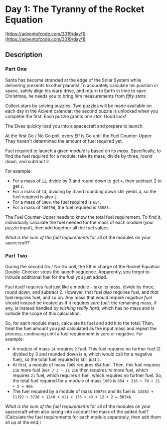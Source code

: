 # Day 1: The Tyranny of the Rocket Equation

[https://adventofcode.com/2019/day/1](https://adventofcode.com/2019/day/1)

## Description

### Part One

Santa has become stranded at the edge of the Solar System while delivering presents to other planets! To accurately calculate his position in space, safely align his warp drive, and return to Earth in time to save Christmas, he needs you to bring him <span title="If only you had time to grab an astrolabe.">measurements</span> from _fifty stars_.

Collect stars by solving puzzles. Two puzzles will be made available on each day in the Advent calendar; the second puzzle is unlocked when you complete the first. Each puzzle grants _one star_. Good luck!

The Elves quickly load you into a spacecraft and prepare to launch.

At the first Go / No Go poll, every Elf is Go until the Fuel Counter-Upper. They haven't determined the amount of fuel required yet.

Fuel required to launch a given _module_ is based on its _mass_. Specifically, to find the fuel required for a module, take its mass, divide by three, round down, and subtract 2.

For example:

*   For a mass of `12`, divide by 3 and round down to get `4`, then subtract 2 to get `2`.
*   For a mass of `14`, dividing by 3 and rounding down still yields `4`, so the fuel required is also `2`.
*   For a mass of `1969`, the fuel required is `654`.
*   For a mass of `100756`, the fuel required is `33583`.

The Fuel Counter-Upper needs to know the total fuel requirement. To find it, individually calculate the fuel needed for the mass of each module (your puzzle input), then add together all the fuel values.

_What is the sum of the fuel requirements_ for all of the modules on your spacecraft?

### Part Two

During the second Go / No Go poll, the Elf in charge of the Rocket Equation Double-Checker stops the launch sequence. Apparently, you forgot to include additional fuel for the fuel you just added.

Fuel itself requires fuel just like a module - take its mass, divide by three, round down, and subtract 2. However, that fuel _also_ requires fuel, and _that_ fuel requires fuel, and so on. Any mass that would require _negative fuel_ should instead be treated as if it requires _zero fuel_; the remaining mass, if any, is instead handled by _wishing really hard_, which has no mass and is outside the scope of this calculation.

So, for each module mass, calculate its fuel and add it to the total. Then, treat the fuel amount you just calculated as the input mass and repeat the process, continuing until a fuel requirement is zero or negative. For example:

*   A module of mass `14` requires `2` fuel. This fuel requires no further fuel (2 divided by 3 and rounded down is `0`, which would call for a negative fuel), so the total fuel required is still just `2`.
*   At first, a module of mass `1969` requires `654` fuel. Then, this fuel requires `216` more fuel (`654 / 3 - 2`). `216` then requires `70` more fuel, which requires `21` fuel, which requires `5` fuel, which requires no further fuel. So, the total fuel required for a module of mass `1969` is `654 + 216 + 70 + 21 + 5 = 966`.
*   The fuel required by a module of mass `100756` and its fuel is: `33583 + 11192 + 3728 + 1240 + 411 + 135 + 43 + 12 + 2 = 50346`.

_What is the sum of the fuel requirements_ for all of the modules on your spacecraft when also taking into account the mass of the added fuel? (Calculate the fuel requirements for each module separately, then add them all up at the end.)
